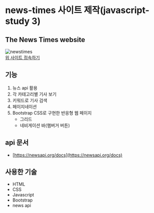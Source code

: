# news-times 사이트 제작(javascript-study 3)

## The News Times website
![newstimes](https://github.com/etesongg/number-guess-game/assets/55964387/2a0ddbaf-7a4d-4556-94be-68b6eaf3ebcb)
<br/>
[위 사이트 접속하기](https://news-timesbysong.netlify.app/)

## 기능
1. 뉴스 api 활용
2. 각 카테고리별 기사 보기
3. 키워드로 기사 검색
4. 페이지네이션 
4. Bootstrap CSS로 구현한 반응형 웹 페이지
    - 그리드
    - 네비게이션 바(햄버거 버튼)

## api 문서
- [https://newsapi.org/docs](https://newsapi.org/docs)

## 사용한 기술
- HTML
- CSS
- Javascript
- Bootstrap
- news api
